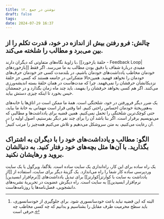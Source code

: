 ```yaml
---
title: ۱۲. نوشتن در جمع
draft: false
tags: 
date: 2024-07-29 16:37
---
```

## چالش: فرو رفتن بیش از اندازه در خود، قدرت تکلم را از بین می‌برد و مطالب را شلخته می‌کند.

با زاویهٔ نگاه‌های متفاوتی که دیگران دارند، [[حلقهٔ بازخورد - Feedback Loop|بازخوردهای]] مفیدی دربارهٔ شفاف یا دقیق بودن مطالب به ما می‌رسد. اگر فقط خودمان مخاطب یادداشت‌های خودمان باشیم، در بلندمدت کسی جز خودمان حرف‌های خودمان را نخواهد فهمید. همین‌حالا متفکرانی در جامعه هستند که کسی جز حلقهٔ نزدیکانشان حرفشان را نمی‌فهمد. چرا که مدت‌هاست در همان حلقهٔ بسته اندیشه‌ورزی می‌کنند. اگر هم کسی بخواهد حرفشان را بفهمد، باید چند ماه زمان بگذارد و در جمعشان خیس بخورد تا اینکه چیزی دستش بیاید.

یک ضرر دیگر فرورفتن در خود، شلختگی است. همهٔ ما ممکن است در اتاق‌ها یا خانه‌های به‌هم‌ریختهٔ خودمان احساس راحتی کنیم. اما وقتی قرار است مهمانی به خانهٔ ما بیاید، حتی کوچک‌ترین شلختگی را تحمل نمی‌کنیم. همین قضیه برای یادداشت‌ها و مطالبی که می‌نویسیم برقرار است. اگر بنا باشد آن را برای چند نفر دیگر بفرستیم، اصول اولیه را در آن رعایت می‌کنیم، به متن سروشکل می‌دهیم و تلاش می‌کنیم همه‌چیز را مرتب کنیم[^1].

## الگو: مطالب و یادداشت‌های خود را با دیگران به اشتراک بگذارید. با آن‌ها مثل بچه‌های خود رفتار کنید. به دنبالشان بروید و رهایشان نکنید.


یک راه ساده برای این کار، راه‌اندازی یک سایت ساده است. بلاگفا، ویرگول یا یک سایت وردپرسی ساده کار شما را راه می‌اندازد. یک گزینهٔ دیگر برای سایت، استفاده از [[از یادداشت به سایت با کوارتز|کوارتز]] برای تبدیل یادداشت‌های [[نرم‌افزار ابسیدین|نرم‌افزار ابسیدین]] به سایت است. راه دیگرش عضویت در تحریریهٔ نشریه‌های دانشجویی، فصل‌نامه‌ها یا روزنامه‌هاست. 

[^1]:  البته که این قضیه نباید باعث خودسانسوری شود. برای جلوگیری از خودسانسوری، باید سطح محرمیت طرف مقابل را بشناسیم و بدانیم که چه کسی مخاطب چه حرفی است.